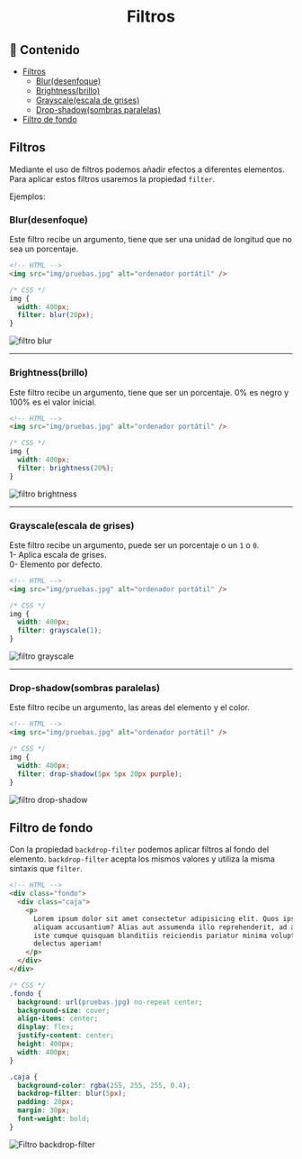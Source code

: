 <h1 align="center">Filtros</h1>

<h2>📑 Contenido</h2>

- [Filtros](#filtros)
  - [Blur(desenfoque)](#blurdesenfoque)
  - [Brightness(brillo)](#brightnessbrillo)
  - [Grayscale(escala de grises)](#grayscaleescala-de-grises)
  - [Drop-shadow(sombras paralelas)](#drop-shadowsombras-paralelas)
- [Filtro de fondo](#filtro-de-fondo)

## Filtros

Mediante el uso de filtros podemos añadir efectos a diferentes elementos. Para aplicar estos filtros usaremos la propiedad `filter`.

Ejemplos:

### Blur(desenfoque)

Este filtro recibe un argumento, tiene que ser una unidad de longitud que no sea un porcentaje.

```html
<!-- HTML -->
<img src="img/pruebas.jpg" alt="ordenador portátil" />
```

```css
/* CSS */
img {
  width: 400px;
  filter: blur(20px);
}
```

![filtro blur](./img/blur.png)

---

### Brightness(brillo)

Este filtro recibe un argumento, tiene que ser un porcentaje. 0% es negro y 100% es el valor inicial.

```html
<!-- HTML -->
<img src="img/pruebas.jpg" alt="ordenador portátil" />
```

```css
/* CSS */
img {
  width: 400px;
  filter: brightness(20%);
}
```

![filtro brightness](./img/brillo.png)

---

### Grayscale(escala de grises)

Este filtro recibe un argumento, puede ser un porcentaje o un `1` o `0`.
<br>
1- Aplica escala de grises.<br>
0- Elemento por defecto.

```html
<!-- HTML -->
<img src="img/pruebas.jpg" alt="ordenador portátil" />
```

```css
/* CSS */
img {
  width: 400px;
  filter: grayscale(1);
}
```

![filtro grayscale](./img/grayscale.png)

---

### Drop-shadow(sombras paralelas)

Este filtro recibe un argumento, las areas del elemento y el color.

```html
<!-- HTML -->
<img src="img/pruebas.jpg" alt="ordenador portátil" />
```

```css
/* CSS */
img {
  width: 400px;
  filter: drop-shadow(5px 5px 20px purple);
}
```

![filtro drop-shadow](./img/drop-shadow.png)

## Filtro de fondo

Con la propiedad `backdrop-filter` podemos aplicar filtros al fondo del elemento. `backdrop-filter` acepta los mismos valores y utiliza la misma sintaxis que `filter`.

```html
<!-- HTML -->
<div class="fondo">
  <div class="caja">
    <p>
      Lorem ipsum dolor sit amet consectetur adipisicing elit. Quos ipsa dolor
      aliquam accusantium? Alias aut assumenda illo reprehenderit, ad aliquid,
      iste cumque quisquam blanditiis reiciendis pariatur minima voluptates,
      delectus aperiam!
    </p>
  </div>
</div>
```

```css
/* CSS */
.fondo {
  background: url(pruebas.jpg) no-repeat center;
  background-size: cover;
  align-items: center;
  display: flex;
  justify-content: center;
  height: 400px;
  width: 400px;
}

.caja {
  background-color: rgba(255, 255, 255, 0.4);
  backdrop-filter: blur(5px);
  padding: 20px;
  margin: 30px;
  font-weight: bold;
}
```

![Filtro backdrop-filter](./img/backdrop.png)
